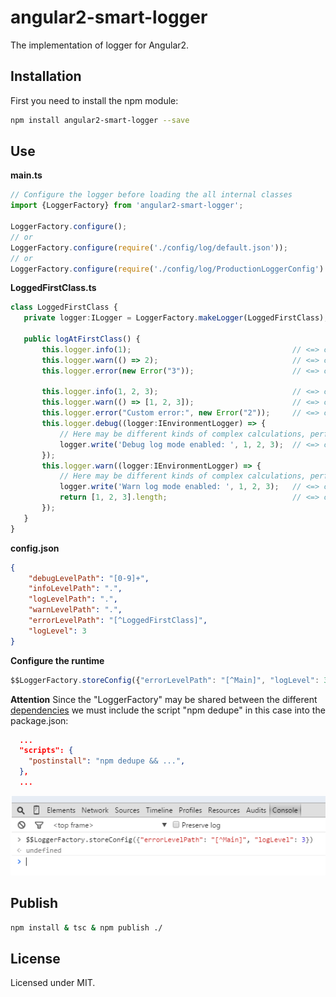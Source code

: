 # angular2-smart-logger

The implementation of logger for Angular2.

## Installation

First you need to install the npm module:
```sh
npm install angular2-smart-logger --save
```

## Use

**main.ts**
```typescript
// Configure the logger before loading the all internal classes
import {LoggerFactory} from 'angular2-smart-logger';

LoggerFactory.configure();
// or
LoggerFactory.configure(require('./config/log/default.json'));
// or
LoggerFactory.configure(require('./config/log/ProductionLoggerConfig').ProductionLoggerConfig);
```

**LoggedFirstClass.ts**
```typescript
class LoggedFirstClass {
   private logger:ILogger = LoggerFactory.makeLogger(LoggedFirstClass);

   public logAtFirstClass() {
       this.logger.info(1);                                    // <=> console.info(1);
       this.logger.warn(() => 2);                              // <=> console.warn(2);
       this.logger.error(new Error("3"));                      // <=> console.error(new Error("3"));

       this.logger.info(1, 2, 3);                              // <=> console.info(1, 2, 3);
       this.logger.warn(() => [1, 2, 3]);                      // <=> console.warn([1, 2, 3]);
       this.logger.error("Custom error:", new Error("2"));     // <=> console.error("Custom error:", new Error("2"));
       this.logger.debug((logger:IEnvironmentLogger) => {
           // Here may be different kinds of complex calculations, performed only in logging mode
           logger.write('Debug log mode enabled: ', 1, 2, 3);  // <=> console.debug('Debug log mode enabled: ', 1, 2, 3);
       });
       this.logger.warn((logger:IEnvironmentLogger) => {
           // Here may be different kinds of complex calculations, performed only in logging mode
           logger.write('Warn log mode enabled: ', 1, 2, 3);   // <=> console.warn('Warn log mode enabled: ', 1, 2, 3);
           return [1, 2, 3].length;                            // <=> console.warn([1, 2, 3].length);
       });
   }
}
```

**config.json**
```json
{
    "debugLevelPath": "[0-9]+",
    "infoLevelPath": ".",
    "logLevelPath": ".",
    "warnLevelPath": ".",
    "errorLevelPath": "[^LoggedFirstClass]",
    "logLevel": 3
}
```

**Configure the runtime**
```typescript
$$LoggerFactory.storeConfig({"errorLevelPath": "[^Main]", "logLevel": 3})
```

**Attention**
Since the "LoggerFactory" may be shared between the different [dependencies](https://docs.npmjs.com/how-npm-works/npm3-dupe) 
we must include the script "npm dedupe" in this case into the package.json:
```json
  ...
  "scripts": {
    "postinstall": "npm dedupe && ...",
  },
  ...
```   
   
![Configure the runtime](demo/configure.png)

## Publish

```sh
npm install & tsc & npm publish ./
```

## License

Licensed under MIT.